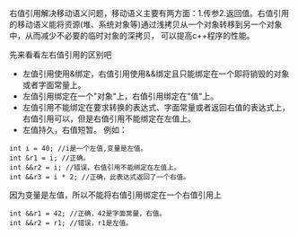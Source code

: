 右值引用解决移动语义问题，移动语义主要有两方面：1.传参2.返回值。右值引用的移动语义能将资源(堆、系统对象等)通过浅拷贝从一个对象转移到另一个对象中，从而减少不必要的临时对象的深拷贝，
可以提高c++程序的性能。  

[](https://github.com/gongchaosheng/C-Plus-Plus/blob/main/picture/%E5%BC%95%E7%94%A8.jpg)










先来看看左右值引用的区别吧
+ 左值引用使用&绑定，右值引用使用&&绑定且只能绑定在一个即将销毁的对象或者字面常量上。
+ 左值引用绑定在一个"对象"上，右值引用绑定在"值"上。
+ 左值引用不能绑定在要求转换的表达式、字面常量或者返回右值的表达式上，右值引用可以，但是右值引用不能绑定在左值上。
+ 左值持久，右值短暂。
例如：
```
int i = 40; //i是一个左值,变量是左值。
int &r1 = i; //正确。
int &&r2 = i; //错误，右值引用不能绑定在左值上。
int &&r3 = i * 2; //正确，此表达式返回了一个右值。
```
因为变量是左值，所以不能将右值引用绑定在一个右值引用上
```
int &&r1 = 42; //正确，42是字面常量，右值。
int &&r2 = r1; //错误，r1是左值。
```
